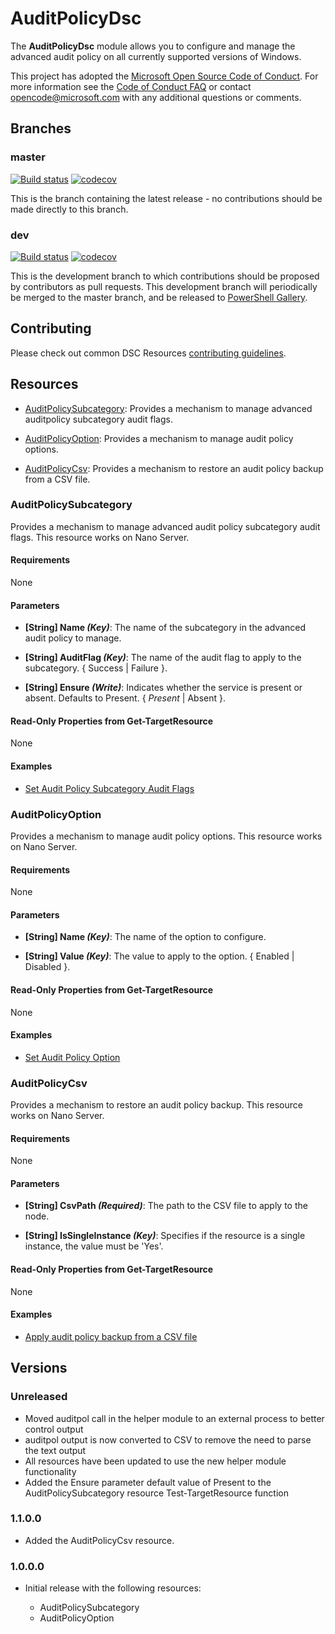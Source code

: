 # AuditPolicyDsc

The **AuditPolicyDsc** module allows you to configure and manage the advanced audit policy on all
currently supported versions of Windows.

This project has adopted the [Microsoft Open Source Code of Conduct](
  https://opensource.microsoft.com/codeofconduct/).
For more information see the [Code of Conduct FAQ](
  https://opensource.microsoft.com/codeofconduct/faq/)
or contact [opencode@microsoft.com](mailto:opencode@microsoft.com) with any additional questions
or comments.

## Branches

### master

[![Build status](https://ci.appveyor.com/api/projects/status/9nsi30ladk1jaax5/branch/master?svg=true)](https://ci.appveyor.com/project/PowerShell/AuditPolicyDsc/branch/master)
[![codecov](https://codecov.io/gh/PowerShell/AuditPolicyDsc/branch/master/graph/badge.svg)](https://codecov.io/gh/PowerShell/AuditPolicyDsc/branch/master)

This is the branch containing the latest release -
no contributions should be made directly to this branch.

### dev

[![Build status](https://ci.appveyor.com/api/projects/status/9nsi30ladk1jaax5/branch/master?svg=true)](https://ci.appveyor.com/project/PowerShell/AuditPolicyDsc/branch/dev)
[![codecov](https://codecov.io/gh/PowerShell/AuditPolicyDsc/branch/dev/graph/badge.svg)](https://codecov.io/gh/PowerShell/AuditPolicyDsc/branch/dev)

This is the development branch
to which contributions should be proposed by contributors as pull requests.
This development branch will periodically be merged to the master branch,
and be released to [PowerShell Gallery](https://www.powershellgallery.com/).

## Contributing

Please check out common DSC Resources [contributing guidelines](
  https://github.com/PowerShell/DscResources/blob/master/CONTRIBUTING.md).

## Resources

* [AuditPolicySubcategory](#AuditPolicySubcategory): Provides a mechanism to manage advanced auditpolicy subcategory audit flags.

* [AuditPolicyOption](#AuditPolicyOption): Provides a mechanism to manage audit policy options.

* [AuditPolicyCsv](#AuditPolicyCsv): Provides a mechanism to restore an audit policy backup from a CSV file.

### AuditPolicySubcategory

Provides a mechanism to manage advanced audit policy subcategory audit flags.
This resource works on Nano Server.

#### Requirements

None

#### Parameters

* **[String] Name _(Key)_**: The name of the subcategory in the advanced audit policy to manage.

* **[String] AuditFlag _(Key)_**: The name of the audit flag to apply to the subcategory. { Success | Failure }.

* **[String] Ensure _(Write)_**: Indicates whether the service is present or absent. Defaults to Present. { *Present* | Absent }.

#### Read-Only Properties from Get-TargetResource

None

#### Examples

* [Set Audit Policy Subcategory Audit Flags](
  https://github.com/PowerShell/AuditPolicyDsc/blob/master/Examples/Sample_AuditPolicySubcategory.ps1)

### AuditPolicyOption

Provides a mechanism to manage audit policy options.
This resource works on Nano Server.

#### Requirements

None

#### Parameters

* **[String] Name _(Key)_**: The name of the option to configure.

* **[String] Value _(Key)_**: The value to apply to the option. { Enabled | Disabled }.

#### Read-Only Properties from Get-TargetResource

None

#### Examples

* [Set Audit Policy Option](
  https://github.com/PowerShell/AuditPolicyDsc/blob/master/Examples/Sample_AuditPolicyOption.ps1)

### AuditPolicyCsv

Provides a mechanism to restore an audit policy backup.
This resource works on Nano Server.

#### Requirements

None

#### Parameters

* **[String] CsvPath _(Required)_**: The path to the CSV file to apply to the node.

* **[String] IsSingleInstance _(Key)_**: Specifies if the resource is a single instance, the value must be 'Yes'.

#### Read-Only Properties from Get-TargetResource

None

#### Examples

* [Apply audit policy backup from a CSV file](
  https://github.com/PowerShell/AuditPolicyDsc/blob/master/Examples/Sample_AuditPolicyCsv.ps1)

## Versions

### Unreleased

*  Moved auditpol call in the helper module to an external process to better control output
* auditpol output is now converted to CSV to remove the need to parse the text output
* All resources have been updated to use the new helper module functionality
* Added the Ensure parameter default value of Present to the AuditPolicySubcategory resource Test-TargetResource function

### 1.1.0.0

* Added the AuditPolicyCsv resource.

### 1.0.0.0

* Initial release with the following resources:

  * AuditPolicySubcategory
  * AuditPolicyOption
